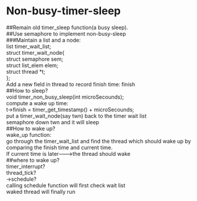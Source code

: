 # Non-busy-timer-sleep

##Remain old timer_sleep function(a busy sleep).  
##Use semaphore to implement non-busy-sleep  
###Maintain a list and a node:  
  list timer_wait_list;  
  struct timer_wait_node{  
      struct semaphore sem;  
      struct list_elem elem;  
      struct thread *t;  
  };  
Add a new field in thread to record finish time: finish  
##How to sleep?  
void timer_non_busy_sleep(int microSecounds);  
compute a wake up time:  
  t->finish = timer_get_timestamp() + microSecounds;  
  put a timer_wait_node(say twn) back to the timer wait list  
  semaphore down twn and it will sleep  
##How to wake up?  
  wake_up function:  
  go through the timer_wait_list and find the thread which should wake up by comparing the finish time and current time.   
  If current time is later--->the thread should wake  
##where to wake up?  
  timer_interrupt?  
  thread_tick?  
->schedule?  
  calling schedule function will first check wait list  
  waked thread will finally run  
  
    
